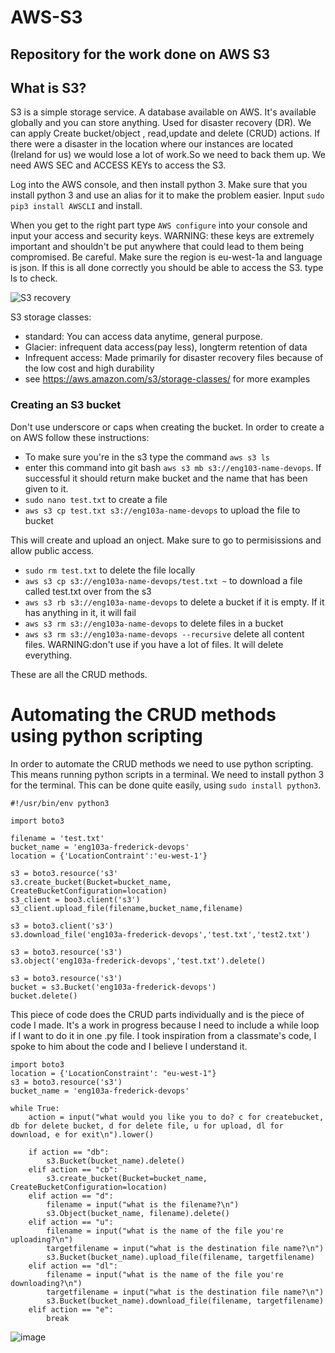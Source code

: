 # AWS-S3
## Repository for the work done on AWS S3
## What is S3?
S3 is a simple storage service. A database available on AWS. It's available globally and you can store anything. Used for disaster recovery (DR). We can apply Create bucket/object , read,update and delete (CRUD) actions. If there were a disaster in the location where our instances are located (Ireland for us) we would lose a lot of work.So we need to back them up. We need AWS SEC and ACCESS KEYs to access the S3. 

Log into the AWS console, and then install python 3.
Make sure that you install python 3 and use an alias for it to make the problem easier. Input `sudo pip3 install AWSCLI` and install.

When you get to the right part type `AWS configure` into your console and input your access and security keys. WARNING: these keys are extremely important and shouldn't be put anywhere that could lead to them being compromised. Be careful. Make sure the region is eu-west-1a and language is json. If this is all done correctly you should be able to access the S3. type ls to check.

![S3 recovery](https://user-images.githubusercontent.com/39882040/152983543-0aecf326-9fd6-46a3-9ce3-f8cdbe86514a.PNG)

S3 storage classes:

- standard: You can access data anytime, general purpose.
- Glacier: infrequent data access(pay less), longterm retention of data
- Infrequent access: Made primarily for disaster recovery files because of the low cost and high durability
- see https://aws.amazon.com/s3/storage-classes/ for more examples

### Creating an S3 bucket
Don't use underscore or caps when creating the bucket. In order to create a on AWS follow these instructions:
- To make sure you're in the s3 type the command `aws s3 ls`
- enter this command into git bash `aws s3 mb s3://eng103-name-devops`. If successful it should return make bucket and the name that has been given to it.
- `sudo nano test.txt` to create a file
-  `aws s3 cp test.txt s3://eng103a-name-devops` to upload the file to bucket

This will create and upload an onject. Make sure to go to permisissions and allow public access.

- `sudo rm test.txt` to delete the file locally
- `aws s3 cp s3://eng103a-name-devops/test.txt ~` to download a file called test.txt over from the s3
- `aws s3 rb s3://eng103a-name-devops` to delete a bucket if it is empty. If it has anything in it, it will fail
- `aws s3 rm s3://eng103a-name-devops` to delete files in a bucket
- `aws s3 rm s3://eng103a-name-devops --recursive` delete all content files. WARNING:don't use if you have a lot of files. It will delete everything.

These are all the CRUD methods.
# Automating the CRUD methods using python scripting
In order to automate the CRUD methods we need to use python scripting. This means running python scripts in a terminal. We need to install python 3 for the terminal. This can be done quite easily, using `sudo install python3`. 

```
#!/usr/bin/env python3

import boto3

filename = 'test.txt'
bucket_name = 'eng103a-frederick-devops'
location = {'LocationContraint':'eu-west-1'}

s3 = boto3.resource('s3'
s3.create_bucket(Bucket=bucket_name, CreateBucketConfiguration=location)
s3_client = boo3.client('s3')
s3_client.upload_file(filename,bucket_name,filename)

s3 = boto3.client('s3')
s3.download_file('eng103a-frederick-devops','test.txt','test2.txt')

s3 = boto3.resource('s3')
s3.object('eng103a-frederick-devops','test.txt').delete()

s3 = boto3.resource('s3')
bucket = s3.Bucket('eng103a-frederick-devops')
bucket.delete()

```
This piece of code does the CRUD parts individually and is the piece of code I made. It's a work in progress because I need to include a while loop if I want to do it in one .py file. I took inspiration from a classmate's code, I spoke to him about the code and I believe I understand it.
```
import boto3
location = {'LocationConstraint': "eu-west-1"}
s3 = boto3.resource('s3')
bucket_name = 'eng103a-frederick-devops'

while True:
    action = input("what would you like you to do? c for createbucket, db for delete bucket, d for delete file, u for upload, dl for download, e for exit\n").lower()

    if action == "db":
        s3.Bucket(bucket_name).delete()
    elif action == "cb":
        s3.create_bucket(Bucket=bucket_name, CreateBucketConfiguration=location)
    elif action == "d":
        filename = input("what is the filename?\n")
        s3.Object(bucket_name, filename).delete()
    elif action == "u":
        filename = input("what is the name of the file you're uploading?\n")
        targetfilename = input("what is the destination file name?\n")
        s3.Bucket(bucket_name).upload_file(filename, targetfilename)
    elif action == "dl":
        filename = input("what is the name of the file you're downloading?\n")
        targetfilename = input("what is the destination file name?\n")
        s3.Bucket(bucket_name).download_file(filename, targetfilename)
    elif action == "e":
        break
```
![image](https://user-images.githubusercontent.com/39882040/153221617-4d439bbb-8eff-44fd-ada2-6868ab274cca.png)
